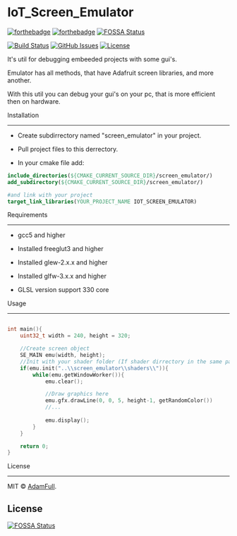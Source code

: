 # IoT_Screen_Emulator

[![forthebadge](https://forthebadge.com/images/badges/made-with-c-plus-plus.svg)](https://forthebadge.com)
[![forthebadge](https://forthebadge.com/images/badges/built-with-love.svg)](https://forthebadge.com)
[![FOSSA Status](https://app.fossa.com/api/projects/git%2Bgithub.com%2FAdamFull%2FIoT_Screen_Emulator.svg?type=shield)](https://app.fossa.com/projects/git%2Bgithub.com%2FAdamFull%2FIoT_Screen_Emulator?ref=badge_shield)

[![Build Status](https://travis-ci.org/AdamFull/IoT_Screen_Emulator.svg?branch=main)](https://travis-ci.org/AdamFull/IoT_Screen_Emulator) 
[![GitHub Issues](https://img.shields.io/github/issues/AdamFull/IoT_Screen_Emulator.svg)](https://github.com/AdamFull/IoT_Screen_Emulator/issues)
[![License](https://img.shields.io/badge/license-MIT-blue.svg)](https://opensource.org/licenses/MIT)

It's util for debugging embeeded projects with some gui's.

Emulator has all methods, that have Adafruit screen libraries, and more another.

With this util you can debug your gui's on your pc, that is more efficient then on hardware.

Installation

-----

* Create subdirrectory named "screen_emulator" in your project.

* Pull project files to this derrectory.

* In your cmake file add:

```cmake
include_directories(${CMAKE_CURRENT_SOURCE_DIR}/screen_emulator/)
add_subdirectory(${CMAKE_CURRENT_SOURCE_DIR}/screen_emulator/)

#and link with your project
target_link_libraries(YOUR_PROJECT_NAME IOT_SCREEN_EMULATOR)
```

Requirements

-----

* gcc5 and higher

* Installed freeglut3 and higher

* Installed glew-2.x.x and higher

* Installed glfw-3.x.x and higher

* GLSL version support 330 core

Usage

-----

```C++

int main(){
    uint32_t width = 240, height = 320;

    //Create screen object
    SE_MAIN emu(width, height);
    //Init with your shader folder (If shader dirrectory in the same path with executable, you don't need type path, just init())
    if(emu.init("..\\screen_emulator\\shaders\\")){
        while(emu.getWindowWorker()){
            emu.clear();

            //Draw graphics here
            emu.gfx.drawLine(0, 0, 5, height-1, getRandomColor())
            //...
            
            emu.display();
        }
    }

    return 0;
}

```

License

-------

MIT © [AdamFull](https://github.com/AdamFull).

## License
[![FOSSA Status](https://app.fossa.com/api/projects/git%2Bgithub.com%2FAdamFull%2FIoT_Screen_Emulator.svg?type=large)](https://app.fossa.com/projects/git%2Bgithub.com%2FAdamFull%2FIoT_Screen_Emulator?ref=badge_large)